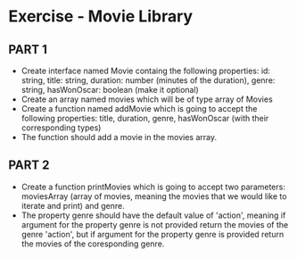 # Exercise - Movie Library

## PART 1

- Create interface named Movie containg the following properties: id: string, title: string, duration: number (minutes of the duration), genre: string, hasWonOscar: boolean (make it optional)
- Create an array named movies which will be of type array of Movies
- Create a function named addMovie which is going to accept the following properties: title, duration, genre, hasWonOscar (with their corresponding types)
- The function should add a movie in the movies array.

## PART 2

- Create a function printMovies which is going to accept two parameters: moviesArray (array of movies, meaning the movies that we would like to iterate and print) and genre.
- The property genre should have the default value of 'action', meaning if argument for the property genre is not provided return the movies of the genre 'action', but if argument for the property genre is provided return the movies of the coresponding genre.
